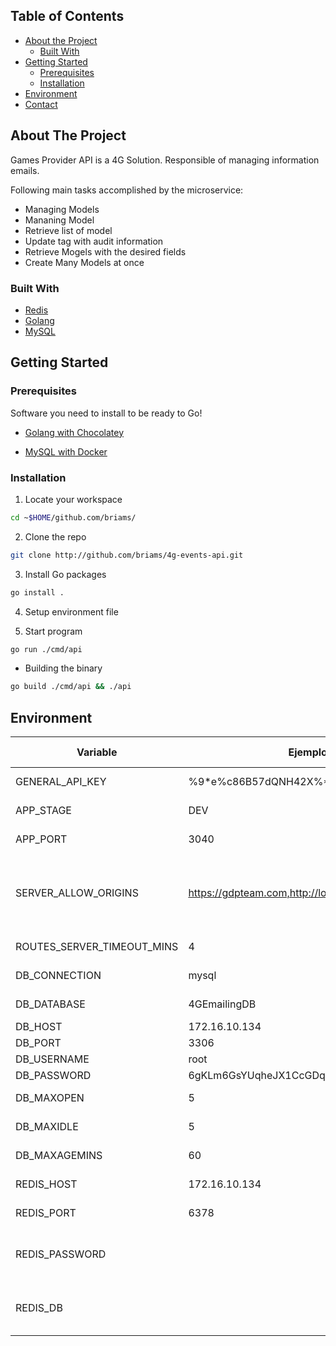 ## Table of Contents

* [About the Project](#about-the-project)
  * [Built With](#built-with)
* [Getting Started](#getting-started)
  * [Prerequisites](#prerequisites)
  * [Installation](#installation)
* [Environment](#environment)
* [Contact](#contact)

## About The Project

Games Provider API is a 4G Solution. Responsible of managing information emails.

Following main tasks accomplished by the microservice:

* Managing Models
* Mananing Model
* Retrieve list of model
* Update tag with audit information
* Retrieve Mogels with the desired fields
* Create Many Models at once


### Built With

* [Redis](https://redis.io/)
* [Golang](https://golang.org/)
* [MySQL](https://dev.mysql.com/doc/relnotes/mysql/8.0/en/)


## Getting Started

### Prerequisites

Software you need to install to be ready to Go!

* [Golang with Chocolatey](https://www.digitalocean.com/community/tutorials/how-to-install-go-and-set-up-a-local-programming-environment-on-windows-10-es)

* [MySQL with Docker](https://phoenixnap.com/kb/mysql-docker-container)

### Installation

1. Locate your workspace

```sh
cd ~$HOME/github.com/briams/
```

2. Clone the repo

```sh
git clone http://github.com/briams/4g-events-api.git
```

3. Install Go packages

```sh
go install .
```

4. Setup environment file

5. Start program

  ```sh
  go run ./cmd/api
  ```

  - Building the binary
  ```sh
  go build ./cmd/api && ./api
  ```

## Environment
| Variable               | Ejemplo                                  | Informacion adicional    |
|------------------------|------------------------------------------|--------------------------|
| GENERAL_API_KEY        | %9*e%c86B57dQNH42X%*9qQ%X$q369          | LLave de autorización    |
| APP_STAGE              | DEV                                      | Stage del microservicio  |
| APP_PORT               | 3040                                     | Puerto del microservicio |
| SERVER_ALLOW_ORIGINS | https://gdpteam.com,http://localhost:3040 | Dominios permitidos por CORS (dejar vacío para aceptar cualquiera) |
| ROUTES_SERVER_TIMEOUT_MINS | 4                                | Timeout del server |
| DB_CONNECTION       |  mysql                                   | Nombre del motor de BD   |
| DB_DATABASE         | 4GEmailingDB                               | Nombre de la BD          |
| DB_HOST             | 172.16.10.134                            | BD Host               |
| DB_PORT             | 3306                                     | BD Port               |
| DB_USERNAME         | root                                     | BD User                  |
| DB_PASSWORD         | 6gKLm6GsYUqheJX1CcGDqwgy.q07gTjg98iIoRiV | BD Password             |
| DB_MAXOPEN          | 5                                        | Open connections         |
| DB_MAXIDLE          | 5                                        | Max Iddle Connections    |
| DB_MAXAGEMINS       | 60                                       | Max age min Connections  |
| REDIS_HOST          | 172.16.10.134                            | Host de Redis            |
| REDIS_PORT          | 6378                                     | Puerto de Redis          |
| REDIS_PASSWORD      |                                          | Redis password (por defecto vacío)   |
| REDIS_DB            |                                           | Nombre de redis BD (por defecto vacío) |

